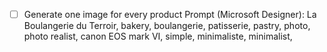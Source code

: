 - [ ] Generate one image for every product
  Prompt (Microsoft Designer): La Boulangerie du Terroir, bakery, boulangerie, patisserie, pastry, photo, photo realist, canon EOS mark VI, simple, minimaliste, minimalist, <label>


